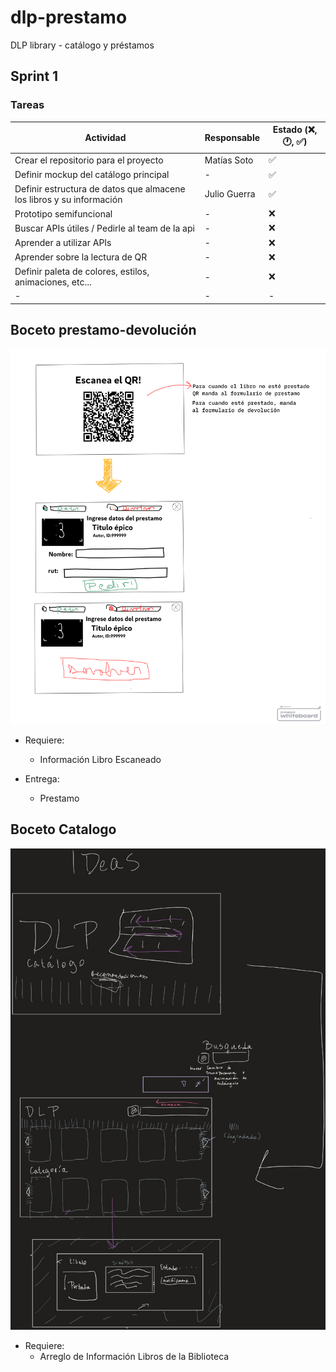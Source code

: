 # dlp-prestamo
DLP library - catálogo y préstamos

## Sprint 1
### Tareas
| Actividad | Responsable | Estado (❌, 🕐, ✅) |
| --------- | ----------- | ----------------------------- |
| Crear el repositorio para el proyecto | Matías Soto | ✅ |
| Definir mockup del catálogo principal | - | ✅ |
| Definir estructura de datos que almacene los libros y su información | Julio Guerra | ✅ |
| Prototipo semifuncional | - | ❌ |
| Buscar APIs útiles / Pedirle al team de la api | - | ❌ |
| Aprender a utilizar APIs | - | ❌ |
| Aprender sobre la lectura de QR | - | ❌ |
| Definir paleta de colores, estilos, animaciones, etc... | - | ❌ |
| - | - | - |

## Boceto prestamo-devolución

![](https://github.com/LeaffLovesBingus/dlp-prestamo/blob/main/boceto-prestamo-devolucion.png)

- Requiere:
  - Información Libro Escaneado
  
- Entrega:
  - Prestamo

## Boceto Catalogo

![](https://github.com/LeaffLovesBingus/dlp-prestamo/blob/main/mockup1.jpg)

- Requiere:
  - Arreglo de Información Libros de la Biblioteca
